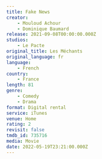 ```yaml
---
title: Fake News
creator:
    - Mouloud Achour
    - Dominique Baumard
release: 2021-09-08T00:00:00.000Z
studios:
    - Le Pacte
original_title: Les Méchants
original_language: fr
language:
    - French
country:
    - France
length: 81
genre:
    - Comedy
    - Drama
format: Digital rental
service: iTunes
venue: Home
rating: 2
revisit: false
tmdb_id: 735716
media: Movie
date: 2022-05-19T23:21:00.000Z
---
```

